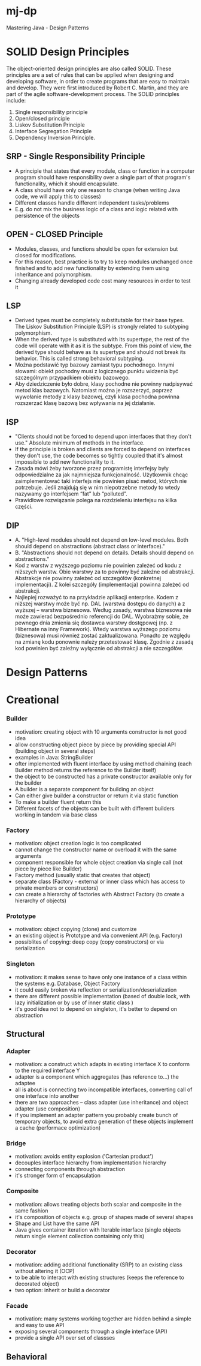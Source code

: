 # mj-dp
Mastering Java - Design Patterns

# SOLID Design Principles

The object-oriented design principles are also called SOLID. These principles are a set of rules that can be applied
when designing and developing software, in order to create programs that are easy to maintain and develop. They were
first introduced by Robert C. Martin, and they are part of the agile software-development process. The SOLID principles
include:
1. Single responsibility principle
2. Open/closed principle
3. Liskov Substitution Principle
4. Interface Segregation Principle
5. Dependency Inversion Principle.

## SRP - Single Responsibility Principle
* A principle that states that every module, class or function in a computer program should have responsibility over a single part of that program's functionality, which it should encapsulate.
* A class should have only one reason to change (when writing Java code, we will apply this to classes)
* Different classes handle different independent tasks/problems
* E.g. do not mix the business logic of a class and logic related with persistence of the objects

## OPEN - CLOSED Principle
* Modules, classes, and functions should be open for extension but closed for modifications.
* For this reason, best practice is to try to keep modules unchanged once finished and to add new functionality by extending them using inheritance and polymorphism.
* Changing already developed code cost many resources in order to test it

## LSP
* Derived types must be completely substitutable for their base types. The Liskov Substitution Principle (LSP) is strongly related to subtyping polymorphism.
* When the derived type is substituted with its supertype, the rest of the code will operate with it as it is the subtype. From this point of view, the derived type should behave as its supertype and should not break its behavior. This is called strong behavioral subtyping.
* Można podstawić typ bazowy zamiast typu pochodnego. Innymi słowami: obiekt pochodny musi z logicznego punktu widzenia być szczególnym przypadkiem obiektu bazowego.
* Aby dziedziczenie było dobre, klasy pochodne nie powinny nadpisywać metod klas bazowych. Natomiast można je rozszerzyć, poprzez wywołanie metody z klasy bazowej, czyli klasa pochodna powinna rozszerzać klasę bazową bez wpływania na jej działanie.

## ISP
* "Clients should not be forced to depend upon interfaces that they don't use." Absolute minimum of methods in the interface.
* If the principle is broken and clients are forced to depend on interfaces they don't use, the code becomes so tightly coupled that it's almost impossible to add new functionality to it.
* Zasada mówi żeby tworzone przez programistę interfejsy były odpowiedzialne za jak najmniejsza funkcjonalność. Użytkownik chcąc zaimplementować taki interfejs nie powinien pisać metod, których nie potrzebuje. Jeśli znajdują się w nim niepotrzebne metody to wtedy nazywamy go interfejsem “fat” lub “polluted”.
*  Prawidłowe rozwiązanie polega na rozdzieleniu interfejsu na kilka części.

## DIP
* A. "High-level modules should not depend on low-level modules. Both should depend on abstractions (abstract class or interface)."
* B. "Abstractions should not depend on details. Details should depend on abstractions."
* Kod z warstw z wyższego poziomu nie powinien zależeć od kodu z niższych warstw. Obie warstwy za to powinny być zależne od abstrakcji. Abstrakcje nie powinny zależeć od szczegółów (konkretnej implementacji). Z kolei szczegóły (implementacja) powinna zależeć od abstrakcji.
* Najlepiej rozważyć to na przykładzie aplikacji enterprise. Kodem z niższej warstwy może być np. DAL (warstwa dostępu do danych) a  z wyższej – warstwa biznesowa. Według zasady, warstwa biznesowa nie może zawierać bezpośrednio referencji do DAL. Wyobraźmy sobie, że pewnego dnia zmienia się dostawca warstwy dostępowej (np. z Hibernate na inny Framework). Wtedy warstwa wyższego poziomu (biznesowa) musi również zostać zaktualizowana. Ponadto ze względu na zmianę kodu ponownie należy przetestować klasę. Zgodnie z zasadą kod powinien być zależny wyłącznie od abstrakcji a nie szczegółów.


# Design Patterns

# Creational 

### Builder
* motivation: creating object with 10 arguments constructor is not good idea
* allow constructing object piece by piece by providing special API (building object in several steps)
* examples in Java: StringBuilder
* ofter implemented with fluent interface by using method chaining (each Builder method returns the reference to the Builder itself)
* the object to be constructed has a private constructor available only for the builder
* A builder is a separate component for building an object
* Can either give builder a constructor or return it via static function
* To make a builder fluent return this
* Different facets of the objects can be built with different builders working in tandem via base class

### Factory
* motivation: object creation logic is too complicated
* cannot change the constructor name or overload it with the same arguments
* component responsible for whole object creation via single call (not piece by piece like Builder)
* Factory method (usually static that creates that object)
* separate class (Factory - external or inner class which has access to private members or constructors)
* can create a hierarchy of factories with Abstract Factory (to create a hierarchy of objects)

### Prototype
* motivation: object copying (clone) and customize
* an existing object is Prototype and via convenient API (e.g. Factory)
* possiblites of copying: deep copy (copy constructors) or via serialization

### Singleton
* motivation: it makes sense to have only one instance of a class within the systems e.g. Database, Object Factory 
* it could easily broken via reflection or serialization/deserialization 
* there are different possible implementation (based of double lock, with lazy initialization or by use of inner static class  ) 
* it's good idea not to depend on singleton, it's better to depend on abstraction

## Structural

### Adapter
* motivation: a construct which adapts in existing interface X to conform to the required interface Y
* adapter is a component which aggregates (has reference to...) the adaptee
* all is about is connecting two incompatible interfaces, converting call of one interface into another 
* there are two approaches – class adapter (use inheritance) and object adapter (use composition)
* if you implement an adapter pattern you probably create bunch of temporary objects, to avoid extra generation of these objects implement a cache (performace optimization)

### Bridge
* motivation: avoids entity explosion ('Cartesian product')
* decouples interface hierarchy from implementation hierarchy
* connecting components through abstraction
* it's stronger form of encapsulation

### Composite
* motivation: allows treating objects both scalar and composite in the same fashion
* it's composition of objects e.g. group of shapes made of several shapes
* Shape and List<Shape> have the same API
* Java gives container iteration with Iterable<T> interface (single objects return single element collection containing only this) 
 
### Decorator
* motivation: adding additional functionality (SRP) to an existing class without altering it (OCP)
* to be able to interact with existing structures (keeps the reference to decorated object)
* two option: inherit or build a decorator

### Facade
* motivation: many systems working together are hidden behind a simple and easy to use API 
* exposing several components through a single interface (API)  
* provide a single API over set of classses

## Behavioral  
